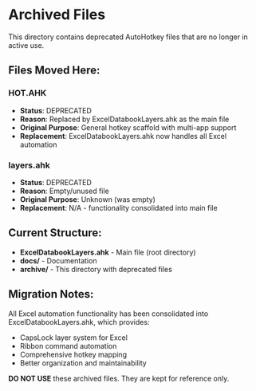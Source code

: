 # Archived Files

This directory contains deprecated AutoHotkey files that are no longer in active use.

## Files Moved Here:

### HOT.AHK
- **Status**: DEPRECATED
- **Reason**: Replaced by ExcelDatabookLayers.ahk as the main file
- **Original Purpose**: General hotkey scaffold with multi-app support
- **Replacement**: ExcelDatabookLayers.ahk now handles all Excel automation

### layers.ahk
- **Status**: DEPRECATED  
- **Reason**: Empty/unused file
- **Original Purpose**: Unknown (was empty)
- **Replacement**: N/A - functionality consolidated into main file

## Current Structure:
- **ExcelDatabookLayers.ahk** - Main file (root directory)
- **docs/** - Documentation
- **archive/** - This directory with deprecated files

## Migration Notes:
All Excel automation functionality has been consolidated into ExcelDatabookLayers.ahk, which provides:
- CapsLock layer system for Excel
- Ribbon command automation
- Comprehensive hotkey mapping
- Better organization and maintainability

**DO NOT USE** these archived files. They are kept for reference only.
